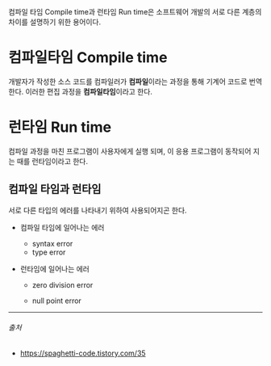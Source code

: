 컴파일 타임 Compile time과 런타임 Run time은 소프트웨어 개발의 서로 다른 계층의 차이를 설명하기 위한 용어이다.



# 컴파일타임 Compile time

개발자가 작성한 소스 코드를 컴파일러가 **컴파일**이라는 과정을 통해 기계어 코드로 번역한다. 이러한 편집 과정을 **컴파일타임**이라고 한다.



# 런타임 Run time

컴파일 과정을 마친 프로그램이 사용자에게 실행 되며, 이 응용 프로그램이 동작되어 지는 때를 런타임이라고 한다.



## 컴파일 타임과 런타임

서로 다른 타입의 에러를 나타내기 위하여 사용되어지곤 한다.



- 컴파일 타임에 일어나는 에러
  - syntax error
  - type error



- 런타임에 일어나는 에러

  - zero division error

  - null point error

    





----------

###### 출처

- https://spaghetti-code.tistory.com/35

